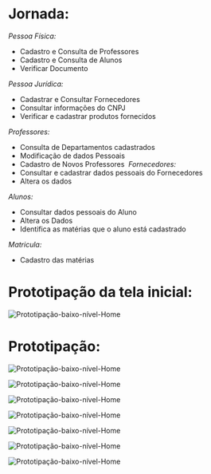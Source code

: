 # Jornada:

*Pessoa Física:*
- Cadastro e Consulta de Professores
- Cadastro e Consulta de Alunos
- Verificar Documento

*Pessoa Jurídica:* ​
- Cadastrar e Consultar Fornecedores
- Consultar informações do CNPJ
- Verificar e cadastrar produtos fornecidos

*Professores:*
- Consulta de Departamentos cadastrados
- Modificação de dados Pessoais
- Cadastro de Novos Professores
 ​
*Fornecedores:* ​
- Consultar e cadastrar dados pessoais do Fornecedores
- Altera os dados

*Alunos:*
- Consultar dados pessoais do Aluno
- Altera os Dados
- Identifica as matérias que o aluno está cadastrado

*Matricula:*

- Cadastro das matérias 

# Prototipação da tela inicial:

![Prototipação-baixo-nível-Home](documentacao/prototipacao/prototipacao-baixo-nivel.png)

# Prototipação:

![Prototipação-baixo-nível-Home](documentacao/prototipacao/prototipo-home-top.png)



![Prototipação-baixo-nível-Home](documentacao/prototipacao/prototipo-home-down.png)



![Prototipação-baixo-nível-Home](documentacao/prototipacao/prototipo-apresentacao.png)



![Prototipação-baixo-nível-Home](documentacao/prototipacao/prototipo-shop-top.png)



![Prototipação-baixo-nível-Home](documentacao/prototipacao/prototipo-shop-down.png)



![Prototipação-baixo-nível-Home](documentacao/prototipacao/prototipo-carrinho-top.png)



![Prototipação-baixo-nível-Home](documentacao/prototipacao/prototipo-carrinho-down.png)


